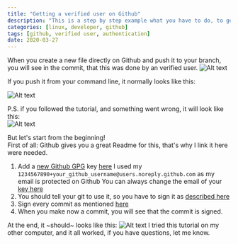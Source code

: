 ```yaml
---
title: "Getting a verified user on Github"
description: "This is a step by step example what you have to do, to get a verified user on Github"
categories: [linux, developer, github]
tags: [github, verified user, authentication]
date: 2020-03-27
---
```


When you create a new file directly on Github and push it to your branch, you will see in the commit, that this was done by an verified user.
![Alt text](/img/github1-2.png "Github showing verified user")

If you push it from your command line, it normally looks like this:

![Alt text](/img/github2.png "github 2")

P.S. if you followed the tutorial, and something went wrong, it will look like this:  
![Alt text](/img/github3_fail.png "github showing unverified commit")
    
But let's start from the beginning!    
First of all: 
Github gives you a great Readme for this, that's why I link it here were needed.

1. Add a [new Github GPG](https://help.github.com/en/github/authenticating-to-github/generating-a-new-gpg-key) key [here](https://github.com/settings/gpg/new)
I used my `1234567890+your_github_username@users.noreply.github.com` as my email is protected on Github 
You can always change the email of your [key here](https://help.github.com/en/github/authenticating-to-github/associating-an-email-with-your-gpg-key)
2. You should tell your git to use it, so you have to sign it as [described here](https://help.github.com/en/github/authenticating-to-github/telling-git-about-your-signing-key)
3. Sign every commit as mentioned [here](https://help.github.com/en/github/authenticating-to-github/signing-commits)
4. When you make now a commit, you will see that the commit is signed.

At the end, it ~should~ looks like this:
![Alt text](/img/github_verified-1.png "github showing a verified commit")
I tried this tutorial on my other computer, and it all worked, if you have questions, let me know.
